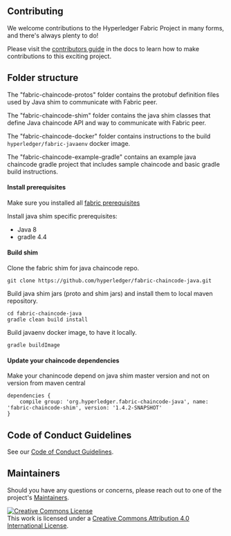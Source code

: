 ## Contributing

We welcome contributions to the Hyperledger Fabric Project in many forms, and
there's always plenty to do!

Please visit the
[contributors guide](http://hyperledger-fabric.readthedocs.io/en/latest/CONTRIBUTING.html) in the
docs to learn how to make contributions to this exciting project.

## Folder structure

The "fabric-chaincode-protos" folder contains the protobuf definition files used by
Java shim to communicate with Fabric peer.

The "fabric-chaincode-shim" folder contains the java shim classes that define Java
chaincode API and way to communicate with Fabric peer.

The "fabric-chaincode-docker" folder contains instructions to the build
`hyperledger/fabric-javaenv` docker image.

The "fabric-chaincode-example-gradle" contains an example java chaincode gradle
project that includes sample chaincode and basic gradle build instructions.

#### Install prerequisites

Make sure you installed all [fabric prerequisites](https://hyperledger-fabric.readthedocs.io/en/latest/prereqs.html)

Install java shim specific prerequisites:
* Java 8
* gradle 4.4

#### Build shim

Clone the fabric shim for java chaincode repo.

```
git clone https://github.com/hyperledger/fabric-chaincode-java.git
```

Build java shim jars (proto and shim jars) and install them to local maven repository.
```
cd fabric-chaincode-java
gradle clean build install
```

Build javaenv docker image, to have it locally.
```
gradle buildImage
```

#### Update your chaincode dependencies

Make your chanincode depend on java shim master version and not on version from maven central

```
dependencies {
    compile group: 'org.hyperledger.fabric-chaincode-java', name: 'fabric-chaincode-shim', version: '1.4.2-SNAPSHOT'
}
```

## Code of Conduct Guidelines <a name="conduct"></a>

See our [Code of Conduct Guidelines](../blob/master/CODE_OF_CONDUCT.md).

## Maintainers <a name="maintainers"></a>

Should you have any questions or concerns, please reach out to one of the project's [Maintainers](../blob/master/MAINTAINERS.md).

<a rel="license" href="http://creativecommons.org/licenses/by/4.0/"><img alt="Creative Commons License" style="border-width:0" src="https://i.creativecommons.org/l/by/4.0/88x31.png" /></a><br />This work is licensed under a <a rel="license" href="http://creativecommons.org/licenses/by/4.0/">Creative Commons Attribution 4.0 International License</a>.
